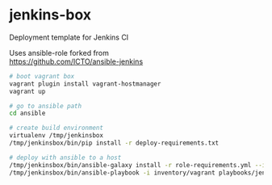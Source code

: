 jenkins-box
===========
Deployment template for Jenkins CI  

Uses ansible-role forked from  
https://github.com/ICTO/ansible-jenkins


```bash
# boot vagrant box
vagrant plugin install vagrant-hostmanager
vagrant up

# go to ansible path
cd ansible

# create build environment
virtualenv /tmp/jenkinsbox
/tmp/jenkinsbox/bin/pip install -r deploy-requirements.txt

# deploy with ansible to a host
/tmp/jenkinsbox/bin/ansible-galaxy install -r role-requirements.yml --ignore-errors
/tmp/jenkinsbox/bin/ansible-playbook -i inventory/vagrant playbooks/jenkins.yml  -vvvv
```
